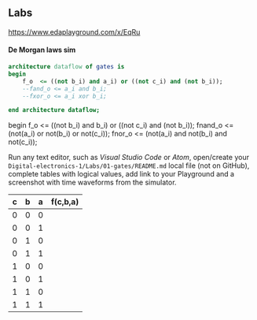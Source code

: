 ## Labs
https://www.edaplayground.com/x/EqRu
#### De Morgan laws sim

```vhdl
architecture dataflow of gates is
begin
    f_o  <= ((not b_i) and a_i) or ((not c_i) and (not b_i));
    --fand_o <= a_i and b_i;
    --fxor_o <= a_i xor b_i;

end architecture dataflow;

```

begin
    f_o  <= ((not b_i) and b_i) or ((not c_i) and (not b_i));
    fnand_o <= (not(a_i) or not(b_i) or not(c_i));
    fnor_o <= (not(a_i) and not(b_i) and not(c_i));
>

Run any text editor, such as *Visual Studio Code* or *Atom*, open/create your `Digital-electronics-1/Labs/01-gates/README.md` local file (not on GitHub), complete tables with logical values, add link to your Playground and a screenshot with time waveforms from the simulator.

| **c** | **b** |**a** | **f(c,b,a)** |
| :-: | :-: | :-: | :-: |
| 0 | 0 | 0 |  |
| 0 | 0 | 1 |  |
| 0 | 1 | 0 |  |
| 0 | 1 | 1 |  |
| 1 | 0 | 0 |  |
| 1 | 0 | 1 |  |
| 1 | 1 | 0 |  |
| 1 | 1 | 1 |  |

